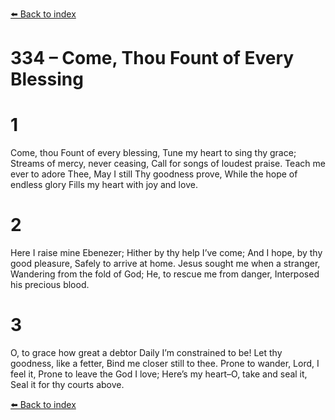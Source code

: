 [⬅️ Back to index](../README.md)

# 334 – Come, Thou Fount of Every Blessing


# 1
Come, thou Fount of every blessing,
Tune my heart to sing thy grace;
Streams of mercy, never ceasing,
Call for songs of loudest praise.
Teach me ever to adore Thee,
May I still Thy goodness prove,
While the hope of endless glory
Fills my heart with joy and love.

# 2
Here I raise mine Ebenezer;
Hither by thy help I’ve come;
And I hope, by thy good pleasure,
Safely to arrive at home.
Jesus sought me when a stranger,
Wandering from the fold of God;
He, to rescue me from danger,
Interposed his precious blood.

# 3
O, to grace how great a debtor
Daily I’m constrained to be!
Let thy goodness, like a fetter,
Bind me closer still to thee.
Prone to wander, Lord, I feel it,
Prone to leave the God I love;
Here’s my heart–O, take and seal it,
Seal it for thy courts above.

[⬅️ Back to index](../README.md)
